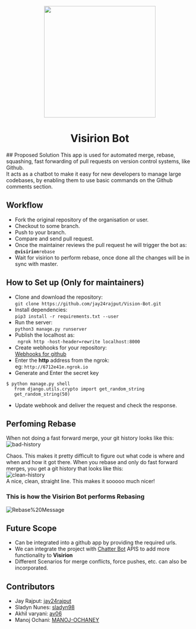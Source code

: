 <p align="center">
  <img width=300px src="https://cdn1.iconfinder.com/data/icons/robo-advisor/500/robo-advisor-ai-cyborg-Bot-robot_9-512.png">
 </p>
<h1 align="center">Visirion Bot</h1>
## Proposed Solution
This app is used for automated merge, rebase, squashing, fast forwarding of pull requests on version control systems, like Github. <br>
It acts as a chatbot to make it easy for new developers to manage large codebases, by enabling them to use basic commands on the Github comments section.

## Workflow
- Fork the original repository of the organisation or user.<br>
- Checkout to some branch. <br>
- Push to your branch. <br>
- Compare and send pull request.<br>
- Once the maintainer reviews the pull request he will trigger the bot as: <br>
**```@visirion```**```rebase``` <br>
- Wait for visirion to perform rebase, once done all the changes will be in sync with master.

## How to Set up (Only for maintainers)
- Clone and download the repository: <br>
```git clone https://github.com/jay24rajput/Vision-Bot.git``` <br>
- Install dependencies: <br>
```pip3 install -r requirements.txt --user``` <br>
- Run the server: <br>
```python3 manage.py runserver``` <br> 
- Publish the localhost as: <br>
``` ngrok http -host-header=rewrite localhost:8000``` <br>
- Create webhooks for your repository: <br>
[Webhooks for github](https://developer.github.com/webhooks/creating/)
- Enter the **http** address from the ngrok: <br>
eg: ```http://6712e41e.ngrok.io``` <br>
- Generate and Enter the secret key <br>
```
$ python manage.py shell
   from django.utils.crypto import get_random_string
   get_random_string(50)
```
- Update webhook and deliver the request and check the response.

## Perfoming Rebase
When not doing a fast forward merge, your git history looks like this: <br>
![bad-history](data/bad-history.png)
<br>

Chaos. This makes it pretty difficult to figure out what code is where and when and how it got there.
When you rebase and only do fast forward merges, you get a git history that looks like this:<br>
![clean-history](data/clean-history.png) <br>
A nice, clean, straight line. This makes it sooooo much nicer! <br>

### This is how the Visirion Bot performs Rebasing

![Rebase%20Message](data/Rebase%20Messge.png) <br>

## Future Scope
- Can be integrated into a github app by providing the required urls.
- We can integrate the project with [Chatter Bot](https://github.com/gunthercox/ChatterBot) APIS to add more functionality to **Visirion**
- Different Scenarios for merge conflicts, force pushes, etc. can also be incorporated.

## Contributors
- Jay Rajput: [jay24rajput](https://github.com/jay24rajput)
- Sladyn Nunes: [sladyn98](https://github.com/sladyn98)
- Akhil varyani: [av06](https://github.com/av06)
- Manoj Ochani: [MANOJ-OCHANEY](https://github.com/MANOJ-OCHANEY)
